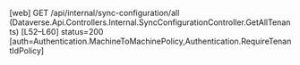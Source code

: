 [web] GET /api/internal/sync-configuration/all  (Dataverse.Api.Controllers.Internal.SyncConfigurationController.GetAllTenants)  [L52–L60] status=200 [auth=Authentication.MachineToMachinePolicy,Authentication.RequireTenantIdPolicy]


